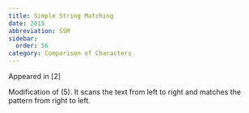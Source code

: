 ```yaml
---
title: Simple String Matching
date: 2015
abbreviation: SSM
sidebar:
  order: 56
category: Comparison of Characters
---
```


Appeared in [2]

Modification of (5). It scans the text from left to right and matches the pattern from right to left.
